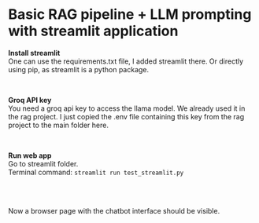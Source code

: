 # Basic RAG pipeline + LLM prompting with streamlit application

**Install streamlit**<br>
One can use the requirements.txt file, I added streamlit there. Or directly using pip, as streamlit is a python package.

<br>

**Groq API key**<br>
You need a groq api key to access the llama model. 
We already used it in the rag project. I just copied the .env file containing this key from the rag project to the main folder here.

<br>

**Run web app**<br>
Go to streamlit folder.<br>
Terminal command:   `streamlit run test_streamlit.py`

<br>
<br>


Now a browser page with the chatbot interface should be visible.          
